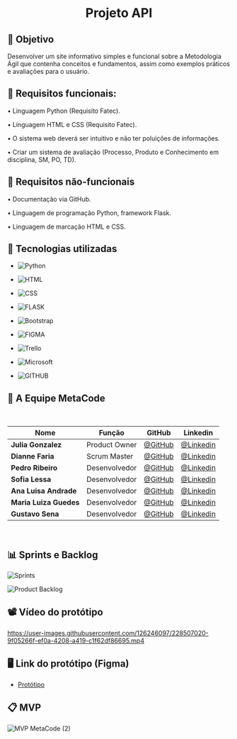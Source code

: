 <h1 align="center"> Projeto API </h1>


## 🎯 Objetivo
 Desenvolver um site informativo simples e funcional sobre a Metodologia Ágil que contenha conceitos e fundamentos, assim como exemplos práticos e avaliações para o usuário.
 

## 📍 Requisitos funcionais:
•	Linguagem Python (Requisito Fatec).

•	Linguagem HTML e CSS (Requisito Fatec).

•	O sistema web deverá ser intuitivo e não ter poluições de informações.

•	Criar um sistema de avaliação (Processo, Produto e Conhecimento em disciplina, SM, PO, TD).


## 📍 Requisitos não-funcionais

•	Documentação via GitHub.

•	Linguagem de programação Python, framework Flask.

•	Linguagem de marcação HTML e CSS.

## 🔧 Tecnologias utilizadas

- ![Python](https://img.shields.io/badge/Python-14354C?style=for-the-badge&logo=python&logoColor=white)

- ![HTML](https://img.shields.io/badge/HTML5-E34F26?style=for-the-badge&logo=html5&logoColor=white)

- ![CSS](https://img.shields.io/badge/CSS-239120?&style=for-the-badge&logo=css3&logoColor=white)

- ![FLASK](https://img.shields.io/badge/Flask-000000?style=for-the-badge&logo=flask&logoColor=white) 

- ![Bootstrap](https://img.shields.io/badge/Bootstrap-563D7C?style=for-the-badge&logo=bootstrap&logoColor=white) 

- ![FIGMA](https://img.shields.io/badge/Figma-F24E1E?style=for-the-badge&logo=figma&logoColor=white)

- ![Trello](https://img.shields.io/badge/Trello-%23026AA7.svg?style=for-the-badge&logo=Trello&logoColor=white)

- ![Microsoft](https://img.shields.io/badge/Microsoft_Office-D83B01?style=for-the-badge&logo=microsoft-office&logoColor=white)

- ![GITHUB](https://img.shields.io/badge/GitHub-100000?style=for-the-badge&logo=github&logoColor=white)

## 👤 A Equipe MetaCode

<br>

|Nome|Função|GitHub|Linkedin|
| -------- |-------- |-------- |-------- |
|**Julia Gonzalez**|Product Owner|[@GitHub](https://github.com/juliagonzalezmoreira)|[@Linkedin](http://linkedin.com/in/julia-gonzalez-moreira)
|**Dianne Faria**|Scrum Master|[@GitHub](https://github.com/DianneFaria)|[@Linkedin](https://www.linkedin.com/in/dianne-faria-de-brito-099b3015b)
|**Pedro Ribeiro**|Desenvolvedor|[@GitHub](https://github.com/pedrohenribeiro)|[@Linkedin](https://www.linkedin.com/in/pedrohenribeiro1/)
|**Sofia Lessa**|Desenvolvedor|[@GitHub](https://github.com/sofialessaa)|[@Linkedin](https://www.linkedin.com/in/sofiamatoslessa/)
|**Ana Luisa Andrade**|Desenvolvedor|[@GitHub](https://github.com/LuisaAndrade28)|[@Linkedin](https://www.linkedin.com/in/ana-luisa-andrade-4a695526b)
|**Maria Luiza Guedes**|Desenvolvedor|[@GitHub](https://github.com/mluizaguedes)|[@Linkedin](https://www.linkedin.com/in/maria-luiza-a141b123b)
|**Gustavo Sena**|Desenvolvedor|[@GitHub](https://github.com/gustavosenamp)|[@Linkedin](https://www.linkedin.com/in/gustavo-sena-577045232)

</br>

## 📊 Sprints e Backlog

![Sprints](https://user-images.githubusercontent.com/110678185/227509770-4c91a971-c079-438c-bc8c-97799a2cf867.png)

![Product Backlog](https://user-images.githubusercontent.com/110678185/227950817-852e04ab-0035-4bb6-8f3a-d9ba23edf072.png)

## 📽️ Vídeo do protótipo

https://user-images.githubusercontent.com/126246097/228507020-9f05266f-ef0a-4208-a419-c1f62df86695.mp4

## 🖥️ Link do protótipo (Figma)

* [Protótipo](https://www.figma.com/file/T4KKC2PIVHAnsGjgjj3TVS/prototipo-1?node-id=0%3A1&t=O0UuSYhXF8PWarEb-1)

## 📋 MVP

![MVP MetaCode (2)](https://user-images.githubusercontent.com/127700485/229370598-eafbedec-389e-4396-8af4-ac63d257bfdc.jpg)
